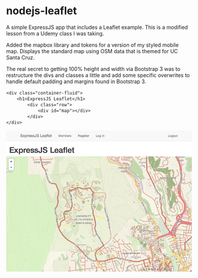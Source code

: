 # nodejs-leaflet
A simple ExpressJS app that includes a Leaflet example. This is a modified lesson from a Udemy class I was taking.

Added the mapbox library and tokens for a version of my styled mobile map. Displays the standard map using OSM data that is themed for UC Santa Cruz.

The real secret to getting 100% height and width via Bootstrap 3 was to restructure the divs and classes a little and add some specific overwrites to handle default padding and margins found in Bootstrap 3.

```
<div class="container-fluid">
	<h1>ExpressJS Leaflet</h1>
		<div class="row">
			<div id="map"></div>
		</div>
</div>
```



<img src="expressjs-leaflet.png" alt="ExpressJS Leaflet screen shot">
